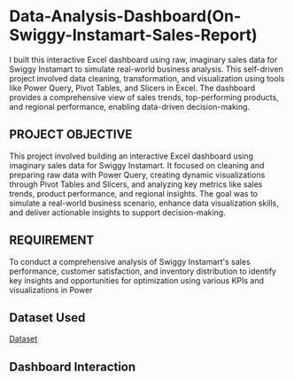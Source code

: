 # Data-Analysis-Dashboard(On-Swiggy-Instamart-Sales-Report)
I built this interactive Excel dashboard using raw, imaginary sales data for Swiggy Instamart to simulate real-world business analysis. This self-driven project involved data cleaning, transformation, and visualization using tools like Power Query, Pivot Tables, and Slicers in Excel. The dashboard provides a comprehensive view of sales trends, top-performing products, and regional performance, enabling data-driven decision-making.

## PROJECT OBJECTIVE
This project involved building an interactive Excel dashboard using imaginary sales data for Swiggy Instamart. It focused on cleaning and preparing raw data with Power Query, creating dynamic visualizations through Pivot Tables and Slicers, and analyzing key metrics like sales trends, product performance, and regional insights. The goal was to simulate a real-world business scenario, enhance data visualization skills, and deliver actionable insights to support decision-making.

## REQUIREMENT
To conduct a comprehensive analysis of Swiggy Instamart's sales performance, customer satisfaction, and inventory distribution to identify key insights and opportunities for optimization using various KPIs and visualizations in Power 

## Dataset Used 
<a href ="https://github.com/darshant15/Data-Analysis-Dashboard-On-Swiggy-Instamart-Sales-Report-/blob/fa491b7997befe793b6c58b3099cc1051874dc29/Swiggy-Instamart-project.xlsx">Dataset</a>

## Dashboard Interaction 
